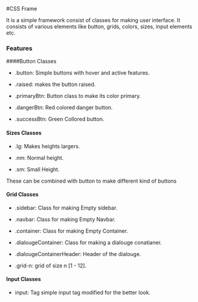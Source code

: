 #CSS Frame

It is a simple framework consist of classes for making user interface. It consists of various elements like button, grids, colors, sizes, input elements etc.


### Features

####Button Classes

* .button: Simple buttons with hover and active features.

* .raised: makes the button raised.

* .primaryBtn: Button class to make its color primary.

* .dangerBtn: Red colored danger button.

* .successBtn: Green Collored button.

#### Sizes Classes

* .lg: Makes heights largers.

* .nm: Normal height.

* .sm: Small Height.


These can be combined with button to make different kind of buttons


#### Grid Classes

* .sidebar: Class for making Empty sidebar.

* .navbar: Class for making Empty Navbar.

* .container: Class for making Empty Container.

* .dialougeContainer: Class for making a dialouge conatianer.

* .dialougeContainerHeader: Header of the dialouge.

* .grid-n: grid of size n  [1 - 12].

#### Input Classes

* input: Tag simple input tag modified for the better look.